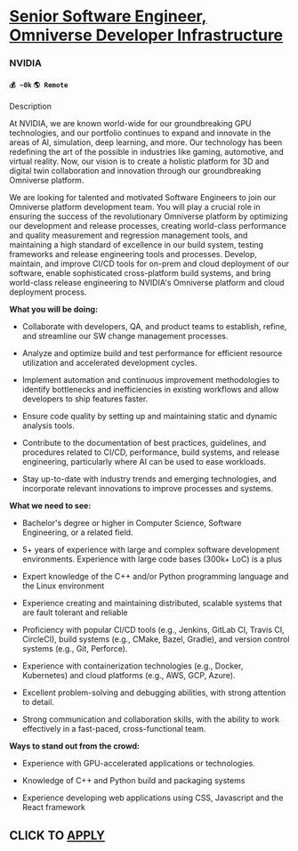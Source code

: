 # [Senior Software Engineer, Omniverse Developer Infrastructure](https://www.remotewlb.com/apply/senior-software-engineer-omniverse-developer-infrastructure-39780)  
### NVIDIA  
#### `💰 ~0k` `🌎 Remote`  

Description

At NVIDIA, we are known world-wide for our groundbreaking GPU technologies, and our portfolio continues to expand and innovate in the areas of AI, simulation, deep learning, and more. Our technology has been redefining the art of the possible in industries like gaming, automotive, and virtual reality. Now, our vision is to create a holistic platform for 3D and digital twin collaboration and innovation through our groundbreaking Omniverse platform.

We are looking for talented and motivated Software Engineers to join our Omniverse platform development team. You will play a crucial role in ensuring the success of the revolutionary Omniverse platform by optimizing our development and release processes, creating world-class performance and quality measurement and regression management tools, and maintaining a high standard of excellence in our build system, testing frameworks and release engineering tools and processes. Develop, maintain, and improve CI/CD tools for on-prem and cloud deployment of our software, enable sophisticated cross-platform build systems, and bring world-class release engineering to NVIDIA's Omniverse platform and cloud deployment process.

 **What you will be doing:**

  * Collaborate with developers, QA, and product teams to establish, refine, and streamline our SW change management processes.

  * Analyze and optimize build and test performance for efficient resource utilization and accelerated development cycles.

  * Implement automation and continuous improvement methodologies to identify bottlenecks and inefficiencies in existing workflows and allow developers to ship features faster.

  * Ensure code quality by setting up and maintaining static and dynamic analysis tools.

  * Contribute to the documentation of best practices, guidelines, and procedures related to CI/CD, performance, build systems, and release engineering, particularly where AI can be used to ease workloads.

  * Stay up-to-date with industry trends and emerging technologies, and incorporate relevant innovations to improve processes and systems.

 **What we need to see:**

  * Bachelor's degree or higher in Computer Science, Software Engineering, or a related field.

  * 5+ years of experience with large and complex software development environments. Experience with large code bases (300k+ LoC) is a plus

  * Expert knowledge of the C++ and/or Python programming language and the Linux environment

  * Experience creating and maintaining distributed, scalable systems that are fault tolerant and reliable

  * Proficiency with popular CI/CD tools (e.g., Jenkins, GitLab CI, Travis CI, CircleCI), build systems (e.g., CMake, Bazel, Gradle), and version control systems (e.g., Git, Perforce).

  * Experience with containerization technologies (e.g., Docker, Kubernetes) and cloud platforms (e.g., AWS, GCP, Azure).

  * Excellent problem-solving and debugging abilities, with strong attention to detail.

  * Strong communication and collaboration skills, with the ability to work effectively in a fast-paced, cross-functional team.

 **Ways to stand out from the crowd:**

  * Experience with GPU-accelerated applications or technologies.

  * Knowledge of C++ and Python build and packaging systems

  * Experience developing web applications using CSS, Javascript and the React framework

  
## CLICK TO [APPLY](https://www.remotewlb.com/apply/senior-software-engineer-omniverse-developer-infrastructure-39780)

